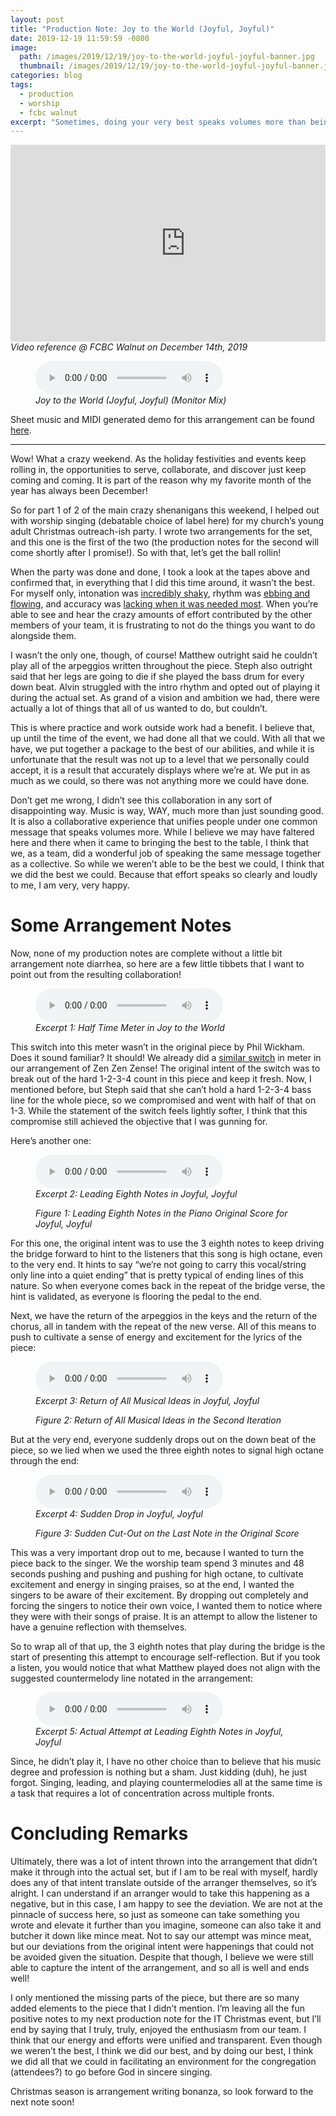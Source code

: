 ```yaml
---
layout: post
title: "Production Note: Joy to the World (Joyful, Joyful)"
date: 2019-12-19 11:59:59 -0800
image: 
  path: /images/2019/12/19/joy-to-the-world-joyful-joyful-banner.jpg
  thumbnail: /images/2019/12/19/joy-to-the-world-joyful-joyful-banner.jpg
categories: blog
tags:
  - production
  - worship
  - fcbc walnut
excerpt: "Sometimes, doing your very best speaks volumes more than being the best.  This past weekend, I wrote and participated in two arrangements for FCBC Walnut’s In-Transit Christmas party.  This is the first of the two production notes where I detail some of the musical and collaborative intent that our team aimed for."
---
```


<figure class="align-center" style="margin:0px;padding:0px;overflow:hidden">
    <div style="text-align: center;">
        <iframe
            width="560"
            height="315"
            src="https://www.youtube.com/watch?v=_jPWxkIQYW0"
            frameborder="0">
        </iframe>
    </div>
    <figcaption><i>Video reference @ FCBC Walnut on December 14th, 2019</i></figcaption>
</figure>

<figure class="align-center">
    <audio
        controls
        preload
        class="align-center"
        src="/assets/2019/12/19/joy-to-the-world-joyful-joyful-monitor-mix.mp3">
    </audio>
    <figcaption><i>Joy to the World (Joyful, Joyful) (Monitor Mix)</i></figcaption>
</figure>

Sheet music and MIDI generated demo for this arrangement can be found <a href="/sheets">here</a>.

<hr>

Wow!  What a crazy weekend.  As the holiday festivities and events keep rolling in, the opportunities to serve, collaborate, and discover just keep coming and coming.  It is part of the reason why my favorite month of the year has always been December!

So for part 1 of 2 of the main crazy shenanigans this weekend, I helped out with worship singing (debatable choice of label here) for my church’s young adult Christmas outreach-ish party.  I wrote two arrangements for the set, and this one is the first of the two (the production notes for the second will come shortly after I promise!).  So with that, let’s get the ball rollin!

When the party was done and done, I took a look at the tapes above and confirmed that, in everything that I did this time around, it wasn’t the best.  For myself only, intonation was [incredibly shaky](https://youtu.be/_jPWxkIQYW0?t=47), rhythm was [ebbing and flowing](https://youtu.be/_jPWxkIQYW0?t=70), and accuracy was [lacking when it was needed most](https://youtu.be/_jPWxkIQYW0?t=88).  When you’re able to see and hear the crazy amounts of effort contributed by the other members of your team, it is frustrating to not do the things you want to do alongside them.

I wasn’t the only one, though, of course!  Matthew outright said he couldn’t play all of the arpeggios written throughout the piece.  Steph also outright said that her legs are going to die if she played the bass drum for every down beat.  Alvin struggled with the intro rhythm and opted out of playing it during the actual set.  As grand of a vision and ambition we had, there were actually a lot of things that all of us wanted to do, but couldn’t.

This is where practice and work outside work had a benefit.  I believe that, up until the time of the event, we had done all that we could.  With all that we have, we put together a package to the best of our abilities, and while it is unfortunate that the result was not up to a level that we personally could accept, it is a result that accurately displays where we’re at.  We put in as much as we could, so there was not anything more we could have done.

Don’t get me wrong, I didn’t see this collaboration in any sort of disappointing way.  Music is way, WAY, much more than just sounding good.  It is also a collaborative experience that unifies people under one common message that speaks volumes more.  While I believe we may have faltered here and there when it came to bringing the best to the table, I think that we, as a team, did a wonderful job of speaking the same message together as a collective.  So while we weren’t able to be the best we could, I think that we did the best we could.  Because that effort speaks so clearly and loudly to me, I am very, very happy.

# Some Arrangement Notes

Now, none of my production notes are complete without a little bit arrangement note diarrhea, so here are a few little tibbets that I want to point out from the resulting collaboration!

<figure class="align-center">
    <audio
        controls
        preload
        class="align-center"
        src="/assets/2019/12/19/excerpt-1-half-time-meter-in-joy-to-the-world.mp3">
    </audio>
    <figcaption><i>Excerpt 1: Half Time Meter in Joy to the World</i></figcaption>
</figure>

This switch into this meter wasn’t in the original piece by Phil Wickham.  Does it sound familiar?  It should!  We already did a [similar switch](https://youtu.be/V87VHxL384Y?t=54) in meter in our arrangement of Zen Zen Zense!  The original intent of the switch was to break out of the hard 1-2-3-4 count in this piece and keep it fresh.  Now, I mentioned before, but Steph said that she can’t hold a hard 1-2-3-4 bass line for the whole piece, so we compromised and went with half of that on 1-3.  While the statement of the switch feels lightly softer, I think that this compromise still achieved the objective that I was gunning for.

Here’s another one:

<figure class="align-center">
    <audio
        controls
        preload
        class="align-center"
        src="/assets/2019/12/19/excerpt-2-leading-eighth-notes-in-joyful-joyful.mp3">
    </audio>
    <figcaption><i>Excerpt 2: Leading Eighth Notes in Joyful, Joyful</i></figcaption>
</figure>

<figure class="align-center">
    <img src="/images/2019/12/19/figure-1-leading-eighth-notes-in-the-piano-original-score-for-joyful-joyful.png" alt="">
    <figcaption><i>Figure 1: Leading Eighth Notes in the Piano Original Score for Joyful, Joyful</i></figcaption>
</figure>

For this one, the original intent was to use the 3 eighth notes to keep driving the bridge forward to hint to the listeners that this song is high octane, even to the very end.  It hints to say “we’re not going to carry this vocal/string only line into a quiet ending” that is pretty typical of ending lines of this nature.  So when everyone comes back in the repeat of the bridge verse, the hint is validated, as everyone is flooring the pedal to the end.

Next, we have the return of the arpeggios in the keys and the return of the chorus, all in tandem with the repeat of the new verse.  All of this means to push to cultivate a sense of energy and excitement for the lyrics of the piece:

<figure class="align-center">
    <audio
        controls
        preload
        class="align-center"
        src="/assets/2019/12/19/excerpt-3-return-of-all-musical-ideas-in-joyful-joyful.mp3">
    </audio>
    <figcaption><i>Excerpt 3: Return of All Musical Ideas in Joyful, Joyful</i></figcaption>
</figure>

<figure class="align-center">
    <img src="/images/2019/12/19/figure-2-return-of-all-musical-ideas-in-the-second-iteration.png" alt="">
    <figcaption><i>Figure 2: Return of All Musical Ideas in the Second Iteration</i></figcaption>
</figure>

But at the very end, everyone suddenly drops out on the down beat of the piece, so we lied when we used the three eighth notes to signal high octane through the end:

<figure class="align-center">
    <audio
        controls
        preload
        class="align-center"
        src="/assets/2019/12/19/excerpt-4-sudden-drop-in-joyful-joyful.mp3">
    </audio>
    <figcaption><i>Excerpt 4: Sudden Drop in Joyful, Joyful</i></figcaption>
</figure>

<figure class="align-center">
    <img src="/images/2019/12/19/figure-3-sudden-cut-out-on-the-last-note-in-the-original-score.png" alt="">
    <figcaption><i>Figure 3: Sudden Cut-Out on the Last Note in the Original Score</i></figcaption>
</figure>

This was a very important drop out to me, because I wanted to turn the piece back to the singer.  We the worship team spend 3 minutes and 48 seconds pushing and pushing and pushing for high octane, to cultivate excitement and energy in singing praises, so at the end, I wanted the singers to be aware of their excitement.  By dropping out completely and forcing the singers to notice their own voice, I wanted them to notice where they were with their songs of praise.  It is an attempt to allow the listener to have a genuine reflection with themselves.

So to wrap all of that up, the 3 eighth notes that play during the bridge is the start of presenting this attempt to encourage self-reflection.  But if you took a listen, you would notice that what Matthew played does not align with the suggested countermelody line notated in the arrangement:

<figure class="align-center">
    <audio
        controls
        preload
        class="align-center"
        src="/assets/2019/12/19/excerpt-5-actual-attempt-at-leading-eighth-notes-in-joyful-joyful.mp3">
    </audio>
    <figcaption><i>Excerpt 5: Actual Attempt at Leading Eighth Notes in Joyful, Joyful</i></figcaption>
</figure>

Since, he didn’t play it, I have no other choice than to believe that his music degree and profession is nothing but a sham.  Just kidding (duh), he just forgot.  Singing, leading, and playing countermelodies all at the same time is a task that requires a lot of concentration across multiple fronts.

# Concluding Remarks

Ultimately, there was a lot of intent thrown into the arrangement that didn’t make it through into the actual set, but if I am to be real with myself, hardly does any of that intent translate outside of the arranger themselves, so it’s alright.  I can understand if an arranger would to take this happening as a negative, but in this case, I am happy to see the deviation.  We are not at the pinnacle of success here, so just as someone can take something you wrote and elevate it further than you imagine, someone can also take it and butcher it down like mince meat.  Not to say our attempt was mince meat, but our deviations from the original intent were happenings that could not be avoided given the situation.  Despite that though, I believe we were still able to capture the intent of the arrangement, and so all is well and ends well!

I only mentioned the missing parts of the piece, but there are so many added elements to the piece that I didn’t mention.  I’m leaving all the fun positive notes to my next production note for the IT Christmas event, but I’ll end by saying that I truly, truly, enjoyed the enthusiasm from our team.  I think that our energy and efforts were unified and transparent.  Even though we weren’t the best, I think we did our best, and by doing our best, I think we did all that we could in facilitating an environment for the congregation (attendees?) to go before God in sincere singing.

Christmas season is arrangement writing bonanza, so look forward to the next note soon!